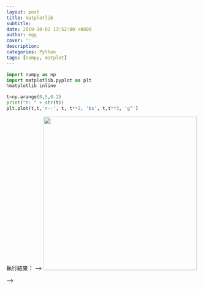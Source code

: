 ```yaml
---
layout: post
title: matplotlib
subtitle:
date: 2019-10-02 13:52:00 +0800
author: egg
cover: ''
description:
categories: Python
tags: [numpy, matplot] 
---
```



```python
import numpy as np
import matplotlib.pyplot as plt
%matplotlib inline

t=np.arange(0,5,0.2)
print("t: " + str(t))
plt.plot(t,t,'r--', t, t**2, 'bs', t,t**3, 'g^')
```

執行結果：
-->
<img src="https://doltegg.github.io/coding/assets/img/2019/matplotlibout1.jpg" style="width:400px"/>

-->

